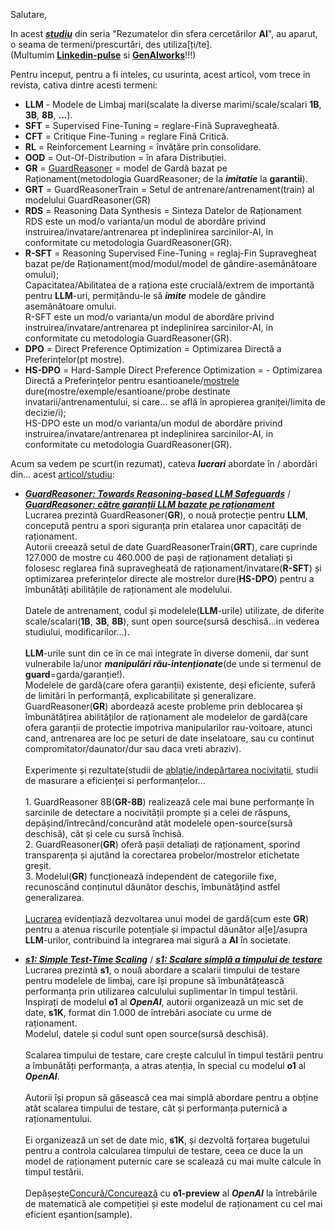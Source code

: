 Salutare,

In acest [***studiu***](https://www.linkedin.com/pulse/ai-research-roundup-safety-scaling-multimodal-breakthroughs-dynuf/) din seria "Rezumatelor din sfera cercetărilor **AI**", au aparut, o seama de termeni/prescurtări, des utiliza[ți/te].<br>(Multumim [**Linkedin-pulse**](https://www.linkedin.com/pulse/ai-research-roundup-safety-scaling-multimodal-breakthroughs-dynuf) si [**GenAIworks**](https://www.linkedin.com/company/genaiworks/?lipi=urn%3Ali%3Apage%3Ad_flagship3_pulse_read%3Bqdtvwz5hT727bPTetmJkQA%3D%3D)!!!)

Pentru inceput, pentru a fi inteles, cu usurinta, acest articol, vom trece in revista, cativa dintre acesti termeni:

 - **LLM** - Modele de Limbaj mari(scalate la diverse marimi/scale/scalari **1B**, **3B**, **8B**, **...**).
 - **SFT** = Supervised Fine-Tuning = reglare-Fină Supravegheată.
 - **CFT** = Critique Fine-Tuning = reglare Fină Critică.
 - **RL**  = Reinforcement Learning = învățăre prin consolidare.
 - **OOD** = Out-Of-Distribution = în afara Distribuției.  
 - **GR** = [GuardReasoner](https://arxiv.org/html/2501.18492v1) = model de Gardă bazat pe Raționament(metodologia GuardReasoner; de la ***imitatie*** la **garantii**).
 - **GRT** = GuardReasonerTrain = Setul de antrenare/antrenament(train) al modelului GuardReasoner(GR)
 - **RDS** = Reasoning Data Synthesis = Sinteza Datelor de Raționament
   <br/>RDS este un mod/o varianta/un modul de abordăre privind instruirea/invatare/antrenarea pt indeplinirea sarcinilor-AI, in conformitate cu  metodologia GuardReasoner(GR).  
 - **R-SFT** = Reasoning Supervised Fine-Tuning = reglaj-Fin Supravegheat bazat pe/de Raționament(mod/modul/model de gândire-asemănătoare omului);
   <br/>Capacitatea/Abilitatea de a raționa este crucială/extrem de importantă pentru **LLM**-uri, permițându-le să ***imite*** modele de gândire asemănătoare omului.
   <br/>R-SFT este un mod/o varianta/un modul de abordăre privind instruirea/invatare/antrenarea pt indeplinirea sarcinilor-AI, in conformitate cu  metodologia GuardReasoner(GR).
 - **DPO** = Direct Preference Optimization = Optimizarea Directă a Preferințelor(pt mostre).   
 - **HS-DPO** = Hard-Sample Direct Preference Optimization = - Optimizarea Directă a Preferințelor pentru esantioanele/[mostrele](https://www.google.com/search?q=mostre+sau+monstre&rlz=1C1CHBF_enRO1132RO1132&oq=mostre+sau+monstre&gs_lcrp=EgZjaHJvbWUyCQgAEEUYORiABDIKCAEQABgKGBYYHjIKCAIQABiABBiiBNIBCTYwMzhqMGoxNagCCLACAQ&sourceid=chrome&ie=UTF-8) dure(mostre/exemple/esantioane/probe destinate invatarii/antrenamentului, si care... se află în apropierea graniței/limita de decizie/i);
   <br/>HS-DPO este un mod/o varianta/un modul de abordăre privind instruirea/invatare/antrenarea pt indeplinirea sarcinilor-AI, in conformitate cu metodologia GuardReasoner(GR).

Acum sa vedem pe scurt(in rezumat), cateva ***lucrari*** abordate în / abordări din... acest [articol/studiu](https://www.linkedin.com/pulse/ai-research-roundup-safety-scaling-multimodal-breakthroughs-dynuf/):

 - [***GuardReasoner: Towards Reasoning-based LLM Safeguards***](https://media.licdn.com/dms/image/v2/D4D12AQETgqODoeNclw/article-inline_image-shrink_1500_2232/article-inline_image-shrink_1500_2232/0/1738609408068?e=1744243200&v=beta&t=QbYLdtFfZmuj79a0NUd7mvWuec5o8avTPALdZtYAJ5o) / [***GuardReasoner: către garanții LLM bazate pe raționament***](https://arxiv.org/pdf/2501.18492) 
   <br/>Lucrarea prezintă GuardReasoner(**GR**), o nouă protecție pentru **LLM**, concepută pentru a spori siguranța prin etalarea unor capacități de raționament.
   <br/>Autorii creează setul de date GuardReasonerTrain(**GRT**), care cuprinde 127.000 de mostre cu 460.000 de pași de raționament detaliați și folosesc reglarea fină supravegheată de raționament/invatare(**R-SFT**) și optimizarea preferințelor directe ale mostrelor dure(**HS-DPO**) pentru a îmbunătăți abilitățile de raționament ale modelului. 
<br/><br/>Datele de antrenament, codul și modelele(**LLM**-urile) utilizate, de diferite scale/scalari(**1B**, **3B**, **8B**), sunt open source(sursă deschisă...in vederea studiului, modificarilor...).<br/>
<br/>**LLM**-urile sunt din ce în ce mai integrate în diverse domenii, dar sunt vulnerabile la/unor ***manipulări rău-intenționate***(de unde si termenul de **guard**=garda/garanție!).
<br/>Modelele de gardă(care ofera garanții) existente, deși eficiente, suferă de limitări în performanță, explicabilitate și generalizare. 
<br/>GuardReasoner(**GR**) abordează aceste probleme prin deblocarea și îmbunătățirea abilităților de raționament ale modelelor de gardă(care ofera garanții de protectie impotriva manipularilor rau-voitoare, atunci cand, antrenarea are loc pe seturi de date inselatoare, sau cu continut compromitator/daunator/dur sau daca vreti abraziv).<br/>
<br/>Experimente și rezultate(studii de  [ablație/indepărtarea nocivitații](https://dexonline.ro/intrare/abla%C8%9Bie/62), studii de masurare a eficienței si performanțelor...<br/>
<br/>1. GuardReasoner 8B(**GR-8B**) realizează cele mai bune performanțe în sarcinile de detectare a nocivității prompte și a celei de răspuns, depășind/întrecând/concurând atât modelele open-source(sursă deschisă), cât și cele cu sursă închisă.
<br/>2. GuardReasoner(**GR**) oferă pașii detaliați de raționament, sporind transparența și ajutând la corectarea probelor/mostrelor etichetate greșit.
<br/>3. Modelul(**GR**) funcționează independent de categoriile fixe, recunoscând conținutul dăunător deschis, îmbunătățind astfel generalizarea.
<br/><br/>[Lucrarea](https://arxiv.org/pdf/2501.18492) evidențiază dezvoltarea unui model de gardă(cum este **GR**) pentru a atenua riscurile potențiale și impactul dăunător al[e]/asupra **LLM**-urilor, contribuind la integrarea mai sigură a **AI** în societate.
 
 - [***s1: Simple Test-Time Scaling***](https://media.licdn.com/dms/image/v2/D4D12AQGAMOOG_LIz-w/article-inline_image-shrink_1500_2232/article-inline_image-shrink_1500_2232/0/1738609419796?e=1744243200&v=beta&t=Ftsru31-7BNv1egojySpq3atw2MXXPnqoMiB5F97TIM) / [***s1: Scalare simplă a timpului de testare***](https://arxiv.org/pdf/2501.19393)
   <br/>Lucrarea prezintă **s1**, o nouă abordare a scalarii timpului de testare pentru modelele de limbaj, care își propune să îmbunătățească performanța prin utilizarea calculului suplimentar în timpul testării.
   <br/>Inspirați de modelul **o1** al ***OpenAI***, autorii organizează un mic set de date, **s1K**, format din 1.000 de întrebări asociate cu urme de raționament.
   <br/>Modelul, datele și codul sunt open source(sursă deschisă).<br/>
<br/>Scalarea timpului de testare, care crește calculul în timpul testării pentru a îmbunătăți performanța, a atras atenția, în special cu modelul **o1** al ***OpenAI***.<br/> 
<br/>Autorii își propun să găsească cea mai simplă abordare pentru a obține atât scalarea timpului de testare, cât și performanța puternică a raționamentului.<br/> 
<br/>Ei organizează un set de date mic, **s1K**, și dezvoltă forțarea bugetului pentru a controla calcularea timpului de testare, ceea ce duce la un model de raționament puternic care se scalează cu mai multe calcule în timpul testării.<br/>
<br/>Depășește[Concură/Concurează](https://gresit.ro/concura-sau-concureaza.html) cu **o1-preview** al ***OpenAI*** la întrebările de matematică ale competiției și este modelul de raționament cu cel mai eficient eșantion(sample).
   
